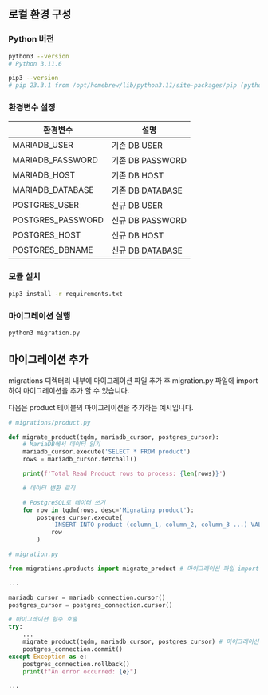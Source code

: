 ## 로컬 환경 구성

### Python 버전

```bash
python3 --version
# Python 3.11.6

pip3 --version
# pip 23.3.1 from /opt/homebrew/lib/python3.11/site-packages/pip (python 3.11)
```

### 환경변수 설정

|환경변수|설명|
|---|---|
|MARIADB_USER|기존 DB USER|
|MARIADB_PASSWORD|기존 DB PASSWORD|
|MARIADB_HOST|기존 DB HOST|
|MARIADB_DATABASE|기존 DB DATABASE|
|POSTGRES_USER|신규 DB USER|
|POSTGRES_PASSWORD|신규 DB PASSWORD|
|POSTGRES_HOST|신규 DB HOST|
|POSTGRES_DBNAME|신규 DB DATABASE|

### 모듈 설치

```bash
pip3 install -r requirements.txt
```

### 마이그레이션 실행

```bash
python3 migration.py
```

## 마이그레이션 추가

migrations 디렉터리 내부에 마이그레이션 파일 추가 후 migration.py 파일에 import 하여 마이그레이션을 추가 할 수 있습니다.

다음은 product 테이블의 마이그레이션을 추가하는 예시입니다.

```python
# migrations/product.py

def migrate_product(tqdm, mariadb_cursor, postgres_cursor):
    # MariaDB에서 데이터 읽기
    mariadb_cursor.execute('SELECT * FROM product')
    rows = mariadb_cursor.fetchall()

    print(f'Total Read Product rows to process: {len(rows)}')

    # 데이터 변환 로직

    # PostgreSQL로 데이터 쓰기
    for row in tqdm(rows, desc='Migrating product'):
        postgres_cursor.execute(
            'INSERT INTO product (column_1, column_2, column_3 ...) VALUES (%s, %s, %s ...)',
            row
        )
```

```python
# migration.py

from migrations.products import migrate_product # 마이그레이션 파일 import

...

mariadb_cursor = mariadb_connection.cursor()
postgres_cursor = postgres_connection.cursor()

# 마이그레이션 함수 호출
try:
    ...
    migrate_product(tqdm, mariadb_cursor, postgres_cursor) # 마이그레이션 함수 추가
    postgres_connection.commit()
except Exception as e:
    postgres_connection.rollback()
    print(f"An error occurred: {e}")

...

```